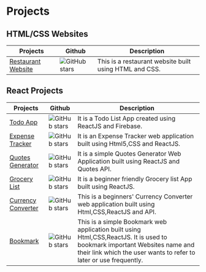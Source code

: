 # Projects

## HTML/CSS Websites

| Projects                                                              | Github                                                                                                   | Description                                            |
| --------------------------------------------------------------------- | -------------------------------------------------------------------------------------------------------- | ------------------------------------------------------ |
| [Restaurant Website](https://github.com/kritika27/restaurant-website) | ![GitHub stars](https://img.shields.io/github/stars/kritika27/restaurant-website?style=flat&label=Stars) | This is a restaurant website built using HTML and CSS. |

## React Projects

| Projects                                                                      | Github                                                                                                           | Description                                                                                                                                                                                     |
| ----------------------------------------------------------------------------- | ---------------------------------------------------------------------------------------------------------------- | ----------------------------------------------------------------------------------------------------------------------------------------------------------------------------------------------- |
| [Todo App](https://github.com/kritika27/todo-react-firebase)                  | ![GitHub stars](https://img.shields.io/github/stars/kritika27/todo-react-firebase?style=flat&label=Stars)        | It is a Todo List App created using ReactJS and Firebase.                                                                                                                                       |
| [Expense Tracker](https://github.com/kritika27/expense-tracker-reactjs)       | ![GitHub stars](https://img.shields.io/github/stars/kritika27/expense-tracker-reactjs?style=flat&label=Stars)    | It is an Expense Tracker web application built using Html5,CSS and ReactJS.                                                                                                                     |
| [Quotes Generator](https://github.com/kritika27/quotes-generator-react)       | ![GitHub stars](https://img.shields.io/github/stars/kritika27/quotes-generator-react?style=flat&label=Stars)     | It is a simple Quotes Generator Web Application built using ReactJS and Quotes API.                                                                                                             |
| [Grocery List](https://github.com/kritika27/grocery-list-reactjs)             | ![GitHub stars](https://img.shields.io/github/stars/kritika27/grocery-list-reactjs?style=flat&label=Stars)       | It is a beginner friendly Grocery list App built using ReactJS.                                                                                                                                 |
| [Currency Converter](https://github.com/kritika27/currency-converter-reactjs) | ![GitHub stars](https://img.shields.io/github/stars/kritika27/currency-converter-reactjs?style=flat&label=Stars) | This is a beginners' Currency Converter web application built using Html,CSS,ReactJS and API.                                                                                                   |
| [Bookmark](https://github.com/kritika27/bookmark-reactjs)                     | ![GitHub stars](https://img.shields.io/github/stars/kritika27/bookmark-reactjs?style=flat&label=Stars)           | This is a simple Bookmark web application built using Html,CSS,ReactJS. It is used to bookmark important Websites name and their link which the user wants to refer to later or use frequently. |
